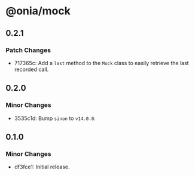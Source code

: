 # @onia/mock

## 0.2.1

### Patch Changes

- 717365c: Add a `last` method to the `Mock` class to easily retrieve the last recorded call.

## 0.2.0

### Minor Changes

- 3535c1d: Bump `sinon` to `v14.0.0`.

## 0.1.0

### Minor Changes

- df3fce1: Initial release.
